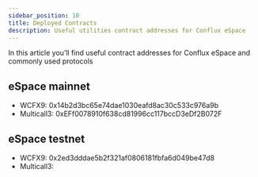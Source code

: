 ```yaml
---
sidebar_position: 10
title: Deployed Contracts
description: Useful utilities contract addresses for Conflux eSpace
---
```


In this article you’ll find useful contract addresses for Conflux eSpace and commonly used protocols

## eSpace mainnet

- WCFX9: 0x14b2d3bc65e74dae1030eafd8ac30c533c976a9b
- Multicall3: 0xEFf0078910f638cd81996cc117bccD3eDf2B072F

## eSpace testnet

- WCFX9: 0x2ed3dddae5b2f321af0806181fbfa6d049be47d8
- Multicall3:
